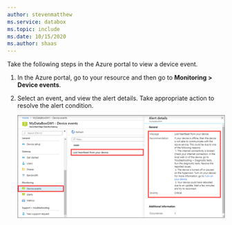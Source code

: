 ```yaml
---
author: stevenmatthew
ms.service: databox  
ms.topic: include
ms.date: 10/15/2020
ms.author: shaas
---
```


Take the following steps in the Azure portal to view a device event. 

1. In the Azure portal, go to your resource and then go to **Monitoring > Device events**.
2. Select an event, and view the alert details. Take appropriate action to resolve the alert condition.

    ![Select event and view details](media/data-box-edge-gateway-view-device-events/view-device-events.png)
